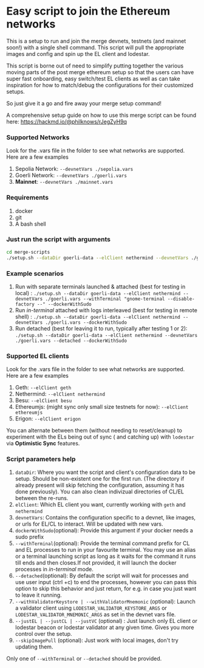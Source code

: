 # Easy script to join the Ethereum networks

This is a setup to run and join the merge devnets, testnets (and mainnet soon!) with a single shell command. This script will pull the appropriate images and config and spin up the EL client and lodestar.

This script is borne out of need to simplify putting together the various moving parts of the post merge ethereum setup so that the users can have super fast onboarding, easy switch/test EL clients as well as can take inspiration for how to match/debug the configurations for their customized setups.

So just give it a go and fire away your merge setup command!

A comprehensive setup guide on how to use this merge script can be found here: https://hackmd.io/@philknows/rJegZyH9q

### Supported Networks

Look for the .vars file in the folder to see what networks are supported. Here are a few examples

1. Sepolia Network: `--devnetVars ./sepolia.vars`
2. Goerli Network: `--devnetVars ./goerli.vars`
3. **Mainnet**: `--devnetVars ./mainnet.vars`

### Requirements

1. docker
2. git
3. A bash shell

### Just run the script with arguments

```bash
cd merge-scripts
./setup.sh --dataDir goerli-data --elClient nethermind --devnetVars ./goerli.vars [--dockerWithSudo --withTerminal "gnome-terminal --disable-factory --" --withValidator]
```

### Example scenarios

1. Run with separate terminals launched & attached (best for testing in local) :
   `./setup.sh --dataDir goerli-data --elClient nethermind --devnetVars ./goerli.vars --withTerminal "gnome-terminal --disable-factory --" --dockerWithSudo `
2. Run _in-terminal_ attached with logs interleaved (best for testing in remote shell) :
   `./setup.sh --dataDir goerli-data --elClient nethermind --devnetVars ./goerli.vars --dockerWithSudo`
3. Run detached (best for leaving it to run, typically after testing 1 or 2):
   `./setup.sh --dataDir goerli-data --elClient nethermind --devnetVars ./goerli.vars --detached --dockerWithSudo`

### Supported EL clients

Look for the .vars file in the folder to see what networks are supported. Here are a few examples

1. Geth: `--elClient geth`
2. Nethermind: `--elClient nethermind`
3. Besu: `--elClient besu`
4. Ethereumjs: (might sync only small size testnets for now): `--elClient ethereumjs`
5. Erigon: `--elClient erigon`

You can alternate between them (without needing to reset/cleanup) to experiment with the ELs being out of sync ( and catching up) with `lodestar` via **Optimistic Sync** features.

### Script parameters help

1. `dataDir`: Where you want the script and client's configuration data to be setup. Should be non-existent one for the first run. (The directory if already present will skip fetching the configuration, assuming it has done previously). You can also clean indivizual directories of CL/EL between the re-runs.
2. `elClient`: Which EL client you want, currently working with `geth` and `nethermind`
3. `devnetVars`: Contains the configuration specific to a devnet, like images, or urls for EL/CL to interact. Will be updated with new vars.
4. `dockerWithSudo`(optional): Provide this argument if your docker needs a sudo prefix
5. `--withTerminal`(optional): Provide the terminal command prefix for CL and EL processes to run in your favourite terminal.
   You may use an alias or a terminal launching script as long as it waits for the command it runs till ends and then closes.If not provided, it will launch the docker processes in _in-terminal_ mode.
6. `--detached`(optional): By default the script will wait for processes and use user input (ctrl +c) to end the processes, however you can pass this option to skip this behavior and just return, for e.g. in case you just want to leave it running.
7. `--withValidatorKeystore | --withValidatorMnemonic` (optional): Launch a validator client using `LODESTAR_VALIDATOR_KEYSTORE_ARGS` or `LODESTAR_VALIDATOR_MNEMONIC_ARGS` as set in the devnet vars file.
8. `--justEL | --justCL | --justVC` (optional) : Just launch only EL client or lodestar beacon or lodestar validator at any given time. Gives you more control over the setup.
9. `--skipImagePull` (optional): Just work with local images, don't try updating them.

Only one of `--withTerminal` or `--detached` should be provided.
